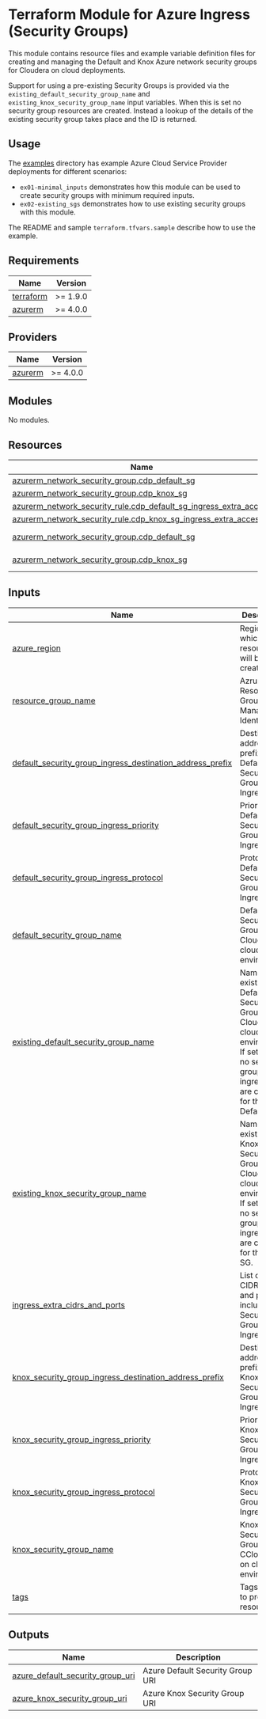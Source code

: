<!-- BEGIN_TF_DOCS -->
# Terraform Module for Azure Ingress (Security Groups)

This module contains resource files and example variable definition files for creating and managing the Default and Knox Azure network security groups for Cloudera on cloud deployments.

Support for using a pre-existing Security Groups is provided via the `existing_default_security_group_name` and `existing_knox_security_group_name` input variables. When this is set no security group resources are created. Instead a lookup of the details of the existing security group takes place and the ID is returned.

## Usage

The [examples](./examples) directory has example Azure Cloud Service Provider deployments for different scenarios:

* `ex01-minimal_inputs` demonstrates how this module can be used to create security groups with minimum required inputs.
* `ex02-existing_sgs` demonstrates how to use existing security groups with this module.

The README and sample `terraform.tfvars.sample` describe how to use the example.

## Requirements

| Name | Version |
|------|---------|
| <a name="requirement_terraform"></a> [terraform](#requirement\_terraform) | >= 1.9.0 |
| <a name="requirement_azurerm"></a> [azurerm](#requirement\_azurerm) | >= 4.0.0 |

## Providers

| Name | Version |
|------|---------|
| <a name="provider_azurerm"></a> [azurerm](#provider\_azurerm) | >= 4.0.0 |

## Modules

No modules.

## Resources

| Name | Type |
|------|------|
| [azurerm_network_security_group.cdp_default_sg](https://registry.terraform.io/providers/hashicorp/azurerm/latest/docs/resources/network_security_group) | resource |
| [azurerm_network_security_group.cdp_knox_sg](https://registry.terraform.io/providers/hashicorp/azurerm/latest/docs/resources/network_security_group) | resource |
| [azurerm_network_security_rule.cdp_default_sg_ingress_extra_access](https://registry.terraform.io/providers/hashicorp/azurerm/latest/docs/resources/network_security_rule) | resource |
| [azurerm_network_security_rule.cdp_knox_sg_ingress_extra_access](https://registry.terraform.io/providers/hashicorp/azurerm/latest/docs/resources/network_security_rule) | resource |
| [azurerm_network_security_group.cdp_default_sg](https://registry.terraform.io/providers/hashicorp/azurerm/latest/docs/data-sources/network_security_group) | data source |
| [azurerm_network_security_group.cdp_knox_sg](https://registry.terraform.io/providers/hashicorp/azurerm/latest/docs/data-sources/network_security_group) | data source |

## Inputs

| Name | Description | Type | Default | Required |
|------|-------------|------|---------|:--------:|
| <a name="input_azure_region"></a> [azure\_region](#input\_azure\_region) | Region which Cloud resources will be created | `string` | n/a | yes |
| <a name="input_resource_group_name"></a> [resource\_group\_name](#input\_resource\_group\_name) | Azrue Resource Group for Managed Identities. | `string` | n/a | yes |
| <a name="input_default_security_group_ingress_destination_address_prefix"></a> [default\_security\_group\_ingress\_destination\_address\_prefix](#input\_default\_security\_group\_ingress\_destination\_address\_prefix) | Destination address prefix for Default Security Group Ingress rules | `string` | `"*"` | no |
| <a name="input_default_security_group_ingress_priority"></a> [default\_security\_group\_ingress\_priority](#input\_default\_security\_group\_ingress\_priority) | Priority for Default Security Group Ingress rules | `number` | `201` | no |
| <a name="input_default_security_group_ingress_protocol"></a> [default\_security\_group\_ingress\_protocol](#input\_default\_security\_group\_ingress\_protocol) | Protocol for Default Security Group Ingress rules | `string` | `"Tcp"` | no |
| <a name="input_default_security_group_name"></a> [default\_security\_group\_name](#input\_default\_security\_group\_name) | Default Security Group for Cloudera on cloud environment | `string` | `null` | no |
| <a name="input_existing_default_security_group_name"></a> [existing\_default\_security\_group\_name](#input\_existing\_default\_security\_group\_name) | Name of existing Default Security Group for Cloudera on cloud environment. If set then no security group or ingress rules are created for the Default SG. | `string` | `null` | no |
| <a name="input_existing_knox_security_group_name"></a> [existing\_knox\_security\_group\_name](#input\_existing\_knox\_security\_group\_name) | Name of existing Knox Security Group for Cloudera on cloud environment. If set then no security group or ingress rules are created for the Knox SG. | `string` | `null` | no |
| <a name="input_ingress_extra_cidrs_and_ports"></a> [ingress\_extra\_cidrs\_and\_ports](#input\_ingress\_extra\_cidrs\_and\_ports) | List of extra CIDR blocks and ports to include in Security Group Ingress rules | <pre>object({<br/>    cidrs = list(string)<br/>    ports = list(number)<br/>  })</pre> | <pre>{<br/>  "cidrs": [],<br/>  "ports": []<br/>}</pre> | no |
| <a name="input_knox_security_group_ingress_destination_address_prefix"></a> [knox\_security\_group\_ingress\_destination\_address\_prefix](#input\_knox\_security\_group\_ingress\_destination\_address\_prefix) | Destination address prefix for Knox Security Group Ingress rules | `string` | `"*"` | no |
| <a name="input_knox_security_group_ingress_priority"></a> [knox\_security\_group\_ingress\_priority](#input\_knox\_security\_group\_ingress\_priority) | Priority for Knox Security Group Ingress rules | `number` | `201` | no |
| <a name="input_knox_security_group_ingress_protocol"></a> [knox\_security\_group\_ingress\_protocol](#input\_knox\_security\_group\_ingress\_protocol) | Protocol for Knox Security Group Ingress rules | `string` | `"Tcp"` | no |
| <a name="input_knox_security_group_name"></a> [knox\_security\_group\_name](#input\_knox\_security\_group\_name) | Knox Security Group for CCloudera on cloud environment | `string` | `null` | no |
| <a name="input_tags"></a> [tags](#input\_tags) | Tags applied to provised resources | `map(any)` | `null` | no |

## Outputs

| Name | Description |
|------|-------------|
| <a name="output_azure_default_security_group_uri"></a> [azure\_default\_security\_group\_uri](#output\_azure\_default\_security\_group\_uri) | Azure Default Security Group URI |
| <a name="output_azure_knox_security_group_uri"></a> [azure\_knox\_security\_group\_uri](#output\_azure\_knox\_security\_group\_uri) | Azure Knox Security Group URI |
<!-- END_TF_DOCS -->